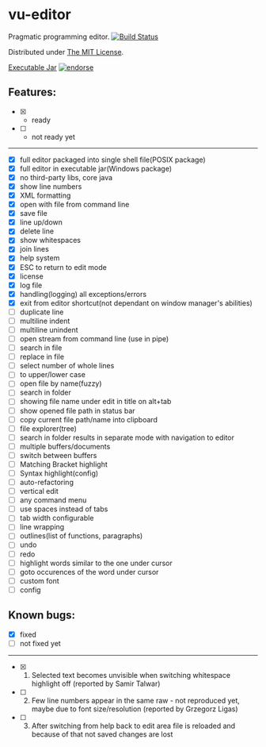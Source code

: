 vu-editor
=========

Pragmatic programming editor. [![Build Status](https://travis-ci.org/RomanBoiko/vu-editor.png)](https://travis-ci.org/RomanBoiko/vu-editor)

Distributed under [The MIT License](http://roman-boiko.mit-license.org).

[Executable Jar](https://github.com/RomanBoiko/vu-editor/blob/master/vue.jar?raw=true) [![endorse](https://api.coderwall.com/romanboiko/endorsecount.png)](https://coderwall.com/romanboiko)


Features:
---------

- [x] - ready
- [ ] - not ready yet

---

- [x] full editor packaged into single shell file(POSIX package)
- [x] full editor in executable jar(Windows package)
- [x] no third-party libs, core java
- [x] show line numbers
- [x] XML formatting
- [x] open with file from command line
- [x] save file
- [x] line up/down
- [x] delete line
- [x] show whitespaces
- [x] join lines
- [x] help system
- [x] ESC to return to edit mode
- [x] license
- [x] log file
- [x] handling(logging) all exceptions/errors
- [x] exit from editor shortcut(not dependant on window manager's abilities)
- [ ] duplicate line
- [ ] multiline indent
- [ ] multiline unindent
- [ ] open stream from command line (use in pipe)
- [ ] search in file
- [ ] replace in file
- [ ] select number of whole lines
- [ ] to upper/lower case
- [ ] open file by name(fuzzy)
- [ ] search in folder
- [ ] showing file name under edit in title on alt+tab
- [ ] show opened file path in status bar
- [ ] copy current file path/name into clipboard
- [ ] file explorer(tree)
- [ ] search in folder results in separate mode with navigation to editor
- [ ] multiple buffers/documents
- [ ] switch between buffers
- [ ] Matching Bracket highlight
- [ ] Syntax highlight(config)
- [ ] auto-refactoring
- [ ] vertical edit
- [ ] any command menu
- [ ] use spaces instead of tabs
- [ ] tab width configurable
- [ ] line wrapping
- [ ] outlines(list of functions, paragraphs)
- [ ] undo
- [ ] redo
- [ ] highlight words similar to the one under cursor
- [ ] goto occurences of the word under cursor
- [ ] custom font
- [ ] config

Known bugs:
-----------

- [x] fixed
- [ ] not fixed yet

---

- [x] 1. Selected text becomes unvisible when switching whitespace highlight off (reported by Samir Talwar)
- [ ] 2. Few line numbers appear in the same raw - not reproduced yet, maybe due to font size/resolution (reported by Grzegorz Ligas)
- [ ] 3. After switching from help back to edit area file is reloaded and because of that not saved changes are lost
